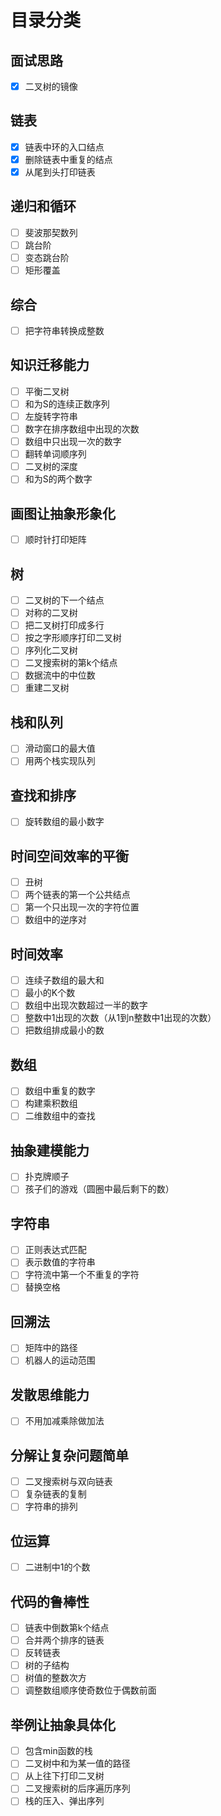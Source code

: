 <!--
 * @Author: luohong
 * @Date: 2019-08-20 17:14:18
 * @LastEditors: luohong
 * @LastEditTime: 2019-08-20 17:14:34
 * @Description: 
 * @email: 3300536651@qq.com
 -->
# 目录分类
## 面试思路
- [x] 二叉树的镜像
## 链表
- [x] 链表中环的入口结点
- [x] 删除链表中重复的结点
- [x] 从尾到头打印链表
## 递归和循环
- [ ] 斐波那契数列
- [ ] 跳台阶
- [ ] 变态跳台阶
- [ ] 矩形覆盖
## 综合
- [ ] 把字符串转换成整数
## 知识迁移能力
- [ ] 平衡二叉树
- [ ] 和为S的连续正数序列
- [ ] 左旋转字符串
- [ ] 数字在排序数组中出现的次数
- [ ] 数组中只出现一次的数字
- [ ] 翻转单词顺序列
- [ ] 二叉树的深度
- [ ] 和为S的两个数字
## 画图让抽象形象化
- [ ] 顺时针打印矩阵
## 树
- [ ] 二叉树的下一个结点
- [ ] 对称的二叉树
- [ ] 把二叉树打印成多行
- [ ] 按之字形顺序打印二叉树
- [ ] 序列化二叉树
- [ ] 二叉搜索树的第k个结点
- [ ] 数据流中的中位数
- [ ] 重建二叉树
## 栈和队列
- [ ] 滑动窗口的最大值
- [ ] 用两个栈实现队列
## 查找和排序
- [ ] 旋转数组的最小数字
## 时间空间效率的平衡
- [ ] 丑树
- [ ] 两个链表的第一个公共结点
- [ ] 第一个只出现一次的字符位置
- [ ] 数组中的逆序对
## 时间效率
- [ ] 连续子数组的最大和
- [ ] 最小的K个数
- [ ] 数组中出现次数超过一半的数字
- [ ] 整数中1出现的次数（从1到n整数中1出现的次数）
- [ ] 把数组排成最小的数
## 数组
- [ ] 数组中重复的数字
- [ ] 构建乘积数组
- [ ] 二维数组中的查找
## 抽象建模能力
- [ ] 扑克牌顺子
- [ ] 孩子们的游戏（圆圈中最后剩下的数）
## 字符串
- [ ] 正则表达式匹配
- [ ] 表示数值的字符串
- [ ] 字符流中第一个不重复的字符
- [ ] 替换空格
## 回溯法
- [ ] 矩阵中的路径
- [ ] 机器人的运动范围
## 发散思维能力
- [ ] 不用加减乘除做加法
## 分解让复杂问题简单
- [ ] 二叉搜索树与双向链表
- [ ] 复杂链表的复制
- [ ] 字符串的排列
## 位运算
- [ ] 二进制中1的个数
## 代码的鲁棒性
- [ ] 链表中倒数第k个结点
- [ ] 合并两个排序的链表
- [ ] 反转链表
- [ ] 树的子结构
- [ ] 树值的整数次方
- [ ] 调整数组顺序使奇数位于偶数前面
## 举例让抽象具体化
- [ ] 包含min函数的栈
- [ ] 二叉树中和为某一值的路径
- [ ] 从上往下打印二叉树
- [ ] 二叉搜索树的后序遍历序列
- [ ] 栈的压入、弹出序列
